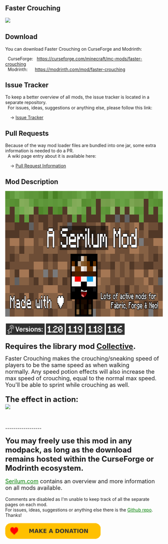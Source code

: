 <h2>Faster Crouching</h2>
<p><a href="https://github.com/Serilum/Faster-Crouching"><img src="https://serilum.com/assets/data/logo/faster-crouching.gif"></a></p><h2>Download</h2>
<p>You can download Faster Crouching on CurseForge and Modrinth:</p><p>&nbsp;&nbsp;CurseForge: &nbsp;&nbsp;<a href="https://curseforge.com/minecraft/mc-mods/faster-crouching">https://curseforge.com/minecraft/mc-mods/faster-crouching</a><br>&nbsp;&nbsp;Modrinth: &nbsp;&nbsp;&nbsp;&nbsp;&nbsp;<a href="https://modrinth.com/mod/faster-crouching">https://modrinth.com/mod/faster-crouching</a></p>
<h2>Issue Tracker</h2>
<p>To keep a better overview of all mods, the issue tracker is located in a separate repository.<br>&nbsp;&nbsp;For issues, ideas, suggestions or anything else, please follow this link:</p>
<p>&nbsp;&nbsp;&nbsp;&nbsp;-> <a href="https://serilum.com/url/issue-tracker">Issue Tracker</a></p>
<h2>Pull Requests</h2>
<p>Because of the way mod loader files are bundled into one jar, some extra information is needed to do a PR.<br>&nbsp;&nbsp;A wiki page entry about it is available here:</p>
<p>&nbsp;&nbsp;&nbsp;&nbsp;-> <a href="https://serilum.com/url/pull-requests">Pull Request Information</a></p>
<h2>Mod Description</h2>
<p><a href="https://serilum.com/" rel="nofollow"><img src="https://github.com/Serilum/.cdn/blob/main/description/header/header.png" alt="" width="838" height="400"></a><br><br><a href="https://legacy.curseforge.com/minecraft/mc-mods/faster-crouching/files"><img src="https://github.com/Serilum/.cdn/raw/main/description/versions/header.png"></a><a href="https://legacy.curseforge.com/minecraft/mc-mods/faster-crouching/files/all?filter-status=1&filter-game-version=1738749986:75125" rel="nofollow"><img src="https://github.com/Serilum/.cdn/raw/main/description/versions/1_20.png"></a><a href="https://www.curseforge.com/minecraft/mc-mods/faster-crouching-fabric/files/all?filter-status=1&filter-game-version=1738749986:73407" rel="nofollow"><img src="https://github.com/Serilum/.cdn/raw/main/description/versions/1_19.png"></a><a href="https://www.curseforge.com/minecraft/mc-mods/faster-crouching-fabric/files/all?filter-status=1&filter-game-version=1738749986:73250" rel="nofollow"><img src="https://github.com/Serilum/.cdn/raw/main/description/versions/1_18.png"></a><a href="https://www.curseforge.com/minecraft/mc-mods/faster-crouching-fabric/files/all?filter-status=1&filter-game-version=1738749986:70886" rel="nofollow"><img src="https://github.com/Serilum/.cdn/raw/main/description/versions/1_16.png"></a><br><br><strong><span style="font-size:24px">Requires the library mod&nbsp;<a style="font-size:24px" href="https://curseforge.com/minecraft/mc-mods/collective" rel="nofollow">Collective</a>.<br></span></strong></p>
<p><span style="font-size:18px">Faster Crouching makes the crouching/sneaking speed of players to be the same speed as when walking normally.&nbsp;Any speed potion effects will also increase the max speed of crouching, equal to the normal max speed. You'll be able to sprint while crouching as well.<br><br><span style="font-size:24px"><strong>The effect in action:</strong></span><br><picture><img src="https://github.com/Serilum/.cdn/raw/main/projects/faster-crouching/a.gif"></picture><br></span><strong><br></strong></p>
<p><br>------------------<br><br><span style="font-size:24px"><strong>You may freely use this mod in any modpack, as long as the download remains hosted within the CurseForge or Modrinth ecosystem.</strong></span><br><br><span style="font-size:18px"><a style="font-size:18px;color:#008000" href="https://serilum.com/" rel="nofollow">Serilum.com</a> contains an overview and more information on all mods available.</span><br><br><span style="font-size:14px">Comments are disabled as I'm unable to keep track of all the separate pages on each mod.</span><span style="font-size:14px"><br>For issues, ideas, suggestions or anything else there is the&nbsp;<a style="font-size:14px;color:#008000" href="https://serilum.com/url/issue-tracker" rel="nofollow">Github repo</a>. Thanks!</span><span style="font-size:6px"><br><br></span><a href="https://ricksouth.com/donate" rel="nofollow"><img src="https://github.com/Serilum/.cdn/raw/main/description/shields/donation_rounded.svg" alt="" width="306" height="50"></a></p>